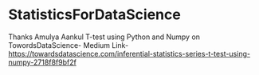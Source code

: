 # StatisticsForDataScience

Thanks 
Amulya Aankul
T-test using Python and Numpy on TowordsDataScience- Medium
Link- https://towardsdatascience.com/inferential-statistics-series-t-test-using-numpy-2718f8f9bf2f
